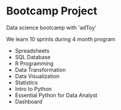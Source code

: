 # Bootcamp Project

Data science bootcamp with 'adToy'

We learn 10 sprints during 4 month program

- Spreadsheets
- SQL Database
- R Programming
- Data Transformation
- Data Visualization
- Statistics
- Intro to Python 
- Essential Python for Data Analyst
- Dashboard
